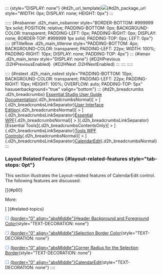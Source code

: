 ::: {style="DISPLAY: none"}
[](ms-xhelp:///?Id=d2h_url_template){#d2h_url_template}![](!package_url!){#d2h_package_url style="WIDTH: 0px; DISPLAY: none; HEIGHT: 0px"}
:::

::::: {#nsbanner .d2h_main_nsbanner style="BORDER-BOTTOM: #999999 1px solid; POSITION: relative; PADDING-BOTTOM: 0px; BACKGROUND-COLOR: transparent; PADDING-LEFT: 0px; PADDING-RIGHT: 0px; DISPLAY: none; BORDER-TOP: #999999 1px solid; PADDING-TOP: 0px; LEFT: 0px"}
:::: {#TitleRow .d2h_main_titlerow style="PADDING-BOTTOM: 4px; BACKGROUND-COLOR: transparent; PADDING-LEFT: 22px; WIDTH: 100%; PADDING-RIGHT: 10px; DISPLAY: none; PADDING-TOP: 4px"}
::: {#ienav .d2h_main_ienav style="DISPLAY: none"}
[](ms-xhelp:///?Id=5847c66c-41c5-408e-9351-9a2b02ebb49c){#D2HPrevious .D2HPreviousEnabled}  [](ms-xhelp:///?Id=20b3cadf-a280-4cbf-b0f9-b90fd7d0d170){#D2HNext .D2HNextEnabled}
:::
::::
:::::

:::: {#nstext .d2h_main_nstext style="PADDING-BOTTOM: 10px; BACKGROUND-COLOR: transparent; PADDING-LEFT: 22px; PADDING-RIGHT: 10px; HEIGHT: 100%; OVERFLOW: auto; PADDING-TOP: 5px" hasuserbackground="true" valign="bottom"}
::: {#d2h_breadcrumbs .d2h_breadcrumbs}
[Essential Studio User Guide Documentation](ms-xhelp:///?Id=12457748-09e3-4d74-a240-8e049cedf030){.d2h_breadcrumbsNormal}[ \> ]{.d2h_breadcrumbsLinkSeparator}[User Interface Edition](ms-xhelp:///?Id=c29296b7-531c-413b-a0ec-488ca1f7f669){.d2h_breadcrumbsNormal}[ \> ]{.d2h_breadcrumbsLinkSeparator}[Essential WPF](ms-xhelp:///?Id=7f4f82c5-151c-4262-94d0-75c4626c77bc){.d2h_breadcrumbsNormal}[ \> ]{.d2h_breadcrumbsLinkSeparator}[Essential Tools]{.d2h_breadcrumbsContentsOnly}[ \> ]{.d2h_breadcrumbsLinkSeparator}[Tools WPF Controls](ms-xhelp:///?Id=2ea58a12-9426-4a63-96b4-89eb80232c2c){.d2h_breadcrumbsNormal}[ \> ]{.d2h_breadcrumbsLinkSeparator}[CalendarEdit](ms-xhelp:///?Id=5d3ec42c-5002-4b8d-8fc2-6c8c0aa19ede){.d2h_breadcrumbsNormal}
:::

### Layout Related Features {#layout-related-features style="tab-stops: 0pt"}

This section illustrates the Layout-related features of CalendarEdit control. The following features are discussed:

[]{#p60} 

More:

[ ]{#related-topics}

[![](button.gif){border="0" align="absMiddle"}Header Background and Foreground Color](ms-xhelp:///?Id=55e7d110-00d7-4851-9e5f-71fb208deb4d){style="TEXT-DECORATION: none"}

[![](button.gif){border="0" align="absMiddle"}Selection Border Color](ms-xhelp:///?Id=f17f5d12-62eb-473e-b195-7b4396d2e7a9){style="TEXT-DECORATION: none"}

[![](button.gif){border="0" align="absMiddle"}Corner Radius for the Selection Border](ms-xhelp:///?Id=737b82da-4897-44b5-93f9-3aaa1d5c032f){style="TEXT-DECORATION: none"}

[![](button.gif){border="0" align="absMiddle"}CalendarEdit](ms-xhelp:///?Id=b9df8705-ff85-4d30-866e-134286256494){style="TEXT-DECORATION: none"}
::::
